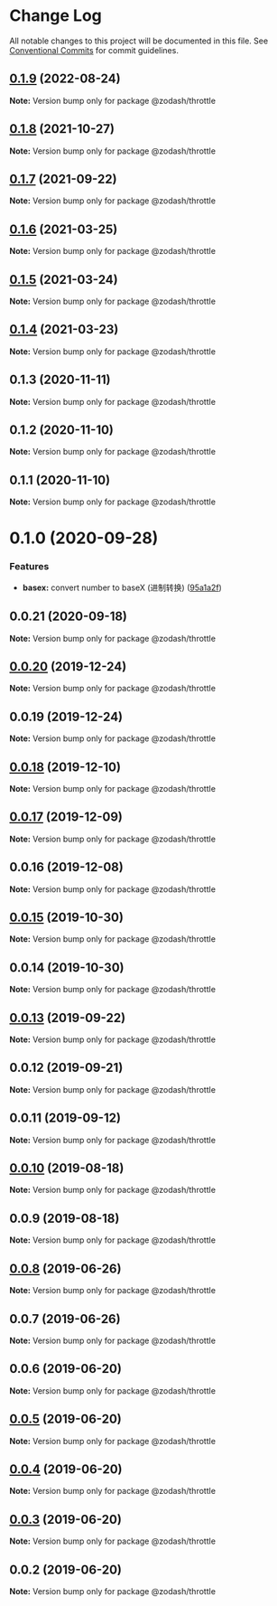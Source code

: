 # Change Log

All notable changes to this project will be documented in this file.
See [Conventional Commits](https://conventionalcommits.org) for commit guidelines.

## [0.1.9](https://github.com/zcorky/zodash/compare/@zodash/throttle@0.1.8...@zodash/throttle@0.1.9) (2022-08-24)

**Note:** Version bump only for package @zodash/throttle





## [0.1.8](https://github.com/zcorky/zodash/compare/@zodash/throttle@0.1.7...@zodash/throttle@0.1.8) (2021-10-27)

**Note:** Version bump only for package @zodash/throttle





## [0.1.7](https://github.com/zcorky/zodash/compare/@zodash/throttle@0.1.6...@zodash/throttle@0.1.7) (2021-09-22)

**Note:** Version bump only for package @zodash/throttle





## [0.1.6](https://github.com/zcorky/zodash/compare/@zodash/throttle@0.1.5...@zodash/throttle@0.1.6) (2021-03-25)

**Note:** Version bump only for package @zodash/throttle





## [0.1.5](https://github.com/zcorky/zodash/compare/@zodash/throttle@0.1.4...@zodash/throttle@0.1.5) (2021-03-24)

**Note:** Version bump only for package @zodash/throttle





## [0.1.4](https://github.com/zcorky/zodash/compare/@zodash/throttle@0.1.3...@zodash/throttle@0.1.4) (2021-03-23)

**Note:** Version bump only for package @zodash/throttle





## 0.1.3 (2020-11-11)

**Note:** Version bump only for package @zodash/throttle





## 0.1.2 (2020-11-10)

**Note:** Version bump only for package @zodash/throttle





## 0.1.1 (2020-11-10)

**Note:** Version bump only for package @zodash/throttle





# 0.1.0 (2020-09-28)


### Features

* **basex:** convert number to baseX (进制转换) ([95a1a2f](https://github.com/zcorky/zodash/commit/95a1a2f361d73de5caa3b8e297c1643e97e40983))





## 0.0.21 (2020-09-18)

**Note:** Version bump only for package @zodash/throttle





## [0.0.20](https://github.com/zcorky/zodash/compare/@zodash/throttle@0.0.19...@zodash/throttle@0.0.20) (2019-12-24)

**Note:** Version bump only for package @zodash/throttle





## 0.0.19 (2019-12-24)

**Note:** Version bump only for package @zodash/throttle





## [0.0.18](https://github.com/zcorky/zodash/compare/@zodash/throttle@0.0.17...@zodash/throttle@0.0.18) (2019-12-10)

**Note:** Version bump only for package @zodash/throttle





## [0.0.17](https://github.com/zcorky/zodash/compare/@zodash/throttle@0.0.16...@zodash/throttle@0.0.17) (2019-12-09)

**Note:** Version bump only for package @zodash/throttle





## 0.0.16 (2019-12-08)

**Note:** Version bump only for package @zodash/throttle





## [0.0.15](https://github.com/zcorky/zodash/compare/@zodash/throttle@0.0.14...@zodash/throttle@0.0.15) (2019-10-30)

**Note:** Version bump only for package @zodash/throttle





## 0.0.14 (2019-10-30)

**Note:** Version bump only for package @zodash/throttle





## [0.0.13](https://github.com/zcorky/zodash/compare/@zodash/throttle@0.0.12...@zodash/throttle@0.0.13) (2019-09-22)

**Note:** Version bump only for package @zodash/throttle





## 0.0.12 (2019-09-21)

**Note:** Version bump only for package @zodash/throttle





## 0.0.11 (2019-09-12)

**Note:** Version bump only for package @zodash/throttle





## [0.0.10](https://github.com/zcorky/zodash/compare/@zodash/throttle@0.0.9...@zodash/throttle@0.0.10) (2019-08-18)

**Note:** Version bump only for package @zodash/throttle





## 0.0.9 (2019-08-18)

**Note:** Version bump only for package @zodash/throttle





## [0.0.8](https://github.com/zcorky/zodash/compare/@zodash/throttle@0.0.7...@zodash/throttle@0.0.8) (2019-06-26)

**Note:** Version bump only for package @zodash/throttle





## 0.0.7 (2019-06-26)

**Note:** Version bump only for package @zodash/throttle





## 0.0.6 (2019-06-20)

**Note:** Version bump only for package @zodash/throttle





## [0.0.5](https://github.com/zcorky/zodash/compare/@zodash/throttle@0.0.4...@zodash/throttle@0.0.5) (2019-06-20)

**Note:** Version bump only for package @zodash/throttle





## [0.0.4](https://github.com/zcorky/zodash/compare/@zodash/throttle@0.0.3...@zodash/throttle@0.0.4) (2019-06-20)

**Note:** Version bump only for package @zodash/throttle





## [0.0.3](https://github.com/zcorky/zodash/compare/@zodash/throttle@0.0.2...@zodash/throttle@0.0.3) (2019-06-20)

**Note:** Version bump only for package @zodash/throttle





## 0.0.2 (2019-06-20)

**Note:** Version bump only for package @zodash/throttle
